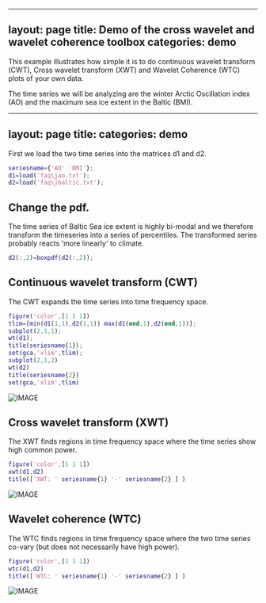 
---
layout: page
title: Demo of the cross wavelet and wavelet coherence toolbox
categories: demo
---

This example illustrates how simple it is to do continuous wavelet transform (CWT), Cross wavelet transform (XWT) and Wavelet Coherence (WTC) plots of your own data.

The time series we will be analyzing are the winter Arctic Oscillation index (AO) and the maximum sea ice extent in the Baltic (BMI).

---
layout: page
title: 
categories: demo
---

First we load the two time series into the matrices d1 and d2.

```matlab
seriesname={'AO' 'BMI'};
d1=load('faq\jao.txt');
d2=load('faq\jbaltic.txt');
```

Change the pdf.
----------------------------------------------------------

The time series of Baltic Sea ice extent is highly bi-modal and we therefore transform the timeseries into a series of percentiles. The transformed series probably reacts 'more linearly' to climate.

```matlab
d2(:,2)=boxpdf(d2(:,2));
```

Continuous wavelet transform (CWT)
----------------------------------------------------------

The CWT expands the time series into time frequency space.

```matlab
figure('color',[1 1 1])
tlim=[min(d1(1,1),d2(1,1)) max(d1(end,1),d2(end,1))];
subplot(2,1,1);
wt(d1);
title(seriesname{1});
set(gca,'xlim',tlim);
subplot(2,1,2)
wt(d2)
title(seriesname{2})
set(gca,'xlim',tlim)
```


![IMAGE](images/wtcdemo_01.png)

Cross wavelet transform (XWT)
----------------------------------------------------------

The XWT finds regions in time frequency space where the time series show high common power.

```matlab
figure('color',[1 1 1])
xwt(d1,d2)
title(['XWT: ' seriesname{1} '-' seriesname{2} ] )
```


![IMAGE](images/wtcdemo_02.png)

Wavelet coherence (WTC)
----------------------------------------------------------

The WTC finds regions in time frequency space where the two time series co-vary (but does not necessarily have high power).

```matlab
figure('color',[1 1 1])
wtc(d1,d2)
title(['WTC: ' seriesname{1} '-' seriesname{2} ] )
```


![IMAGE](images/wtcdemo_03.png)

